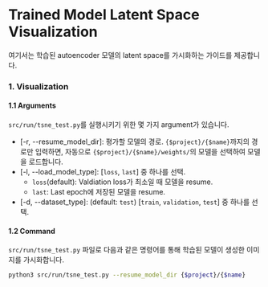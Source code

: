 # Trained Model Latent Space Visualization
여기서는 학습된 autoencoder 모델의 latent space를 가시화하는 가이드를 제공합니다.

### 1. Visualization
#### 1.1 Arguments
`src/run/tsne_test.py`를 실행시키기 위한 몇 가지 argument가 있습니다.
* [-r, --resume_model_dir]: 평가할 모델의 경로. `{$project}/{$name}`까지의 경로만 입력하면, 자동으로 `{$project}/{$name}/weights/`의 모델을 선택하여 모델을 로드합니다.
* [-l, --load_model_type]: [`loss`, `last`] 중 하나를 선택.
    * `loss`(default): Valdiation loss가 최소일 때 모델을 resume.
    * `last`: Last epoch에 저장된 모델을 resume.
* [-d, --dataset_type]: (default: `test`) [`train`, `validation`, `test`] 중 하나를 선택.


#### 1.2 Command
`src/run/tsne_test.py` 파일로 다음과 같은 명령어를 통해 학습된 모델이 생성한 이미지를 가시화합니다.
```bash
python3 src/run/tsne_test.py --resume_model_dir {$project}/{$name}
```
